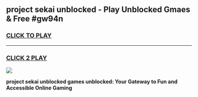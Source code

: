 
## project sekai unblocked - Play Unblocked Gmaes & Free #gw94n
<h3>
<a href="https://news.freeplayer.one?title=project_sekai_unblocked&ref=24F">CLICK TO PLAY</a></h3>
<hr>

<h3>
<a href="https://news.freeplayer.one?title=project_sekai_unblocked&ref=24F">CLICK 2 PLAY</a>
  
</h3>

<a href="https://news.freeplayer.one?title=project_sekai_unblocked&ref=24F/"><img src="https://clearcache.store/games.png"></a>


**project sekai unblocked games unblocked: Your Gateway to Fun and Accessible Online Gaming**
